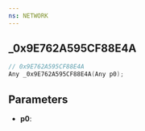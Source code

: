 ```yaml
---
ns: NETWORK
---
```

## _0x9E762A595CF88E4A

```c
// 0x9E762A595CF88E4A
Any _0x9E762A595CF88E4A(Any p0);
```

## Parameters
* **p0**:
